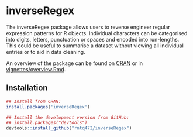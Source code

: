 
<!-- README.md is generated from README.Rmd. Please edit that file -->

# inverseRegex

The inverseRegex package allows users to reverse engineer regular
expression patterns for R objects. Individual characters can be
categorised into digits, letters, punctuation or spaces and encoded into
run-lengths. This could be useful to summarise a dataset without viewing
all individual entries or to aid in data cleaning.

An overview of the package can be found on
[CRAN](https://CRAN.R-project.org/package=inverseRegex/vignettes/overview.html)
or in
[vignettes/overview.Rmd](https://github.com/rntq472/inverseRegex/blob/master/vignettes/Overview.Rmd).

## Installation

``` r
## Install from CRAN:
install.packages('inverseRegex')

## Install the development version from GitHub:
## install.packages("devtools")
devtools::install_github("rntq472/inverseRegex")
```
